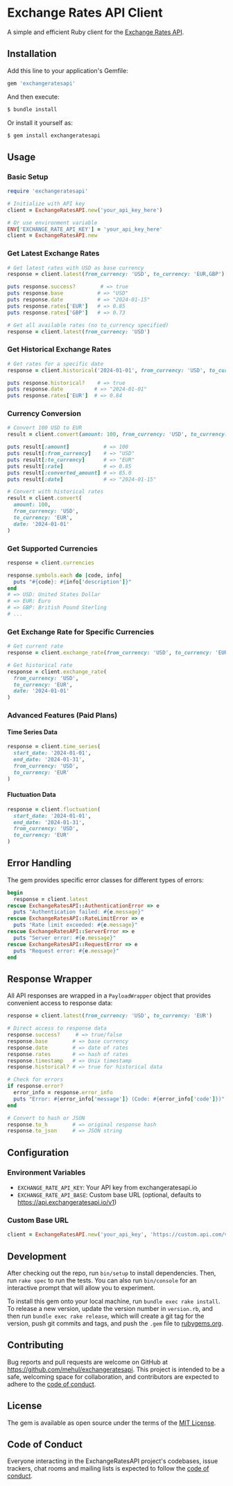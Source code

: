 # Exchange Rates API Client

A simple and efficient Ruby client for the [Exchange Rates API](https://exchangeratesapi.io/).

## Installation

Add this line to your application's Gemfile:

```ruby
gem 'exchangeratesapi'
```

And then execute:

```bash
$ bundle install
```

Or install it yourself as:

```bash
$ gem install exchangeratesapi
```

## Usage

### Basic Setup

```ruby
require 'exchangeratesapi'

# Initialize with API key
client = ExchangeRatesAPI.new('your_api_key_here')

# Or use environment variable
ENV['EXCHANGE_RATE_API_KEY'] = 'your_api_key_here'
client = ExchangeRatesAPI.new
```

### Get Latest Exchange Rates

```ruby
# Get latest rates with USD as base currency
response = client.latest(from_currency: 'USD', to_currency: 'EUR,GBP')

puts response.success?        # => true
puts response.base           # => "USD"
puts response.date           # => "2024-01-15"
puts response.rates['EUR']   # => 0.85
puts response.rates['GBP']   # => 0.73

# Get all available rates (no to_currency specified)
response = client.latest(from_currency: 'USD')
```

### Get Historical Exchange Rates

```ruby
# Get rates for a specific date
response = client.historical('2024-01-01', from_currency: 'USD', to_currency: 'EUR')

puts response.historical?    # => true
puts response.date          # => "2024-01-01"
puts response.rates['EUR']  # => 0.84
```

### Currency Conversion

```ruby
# Convert 100 USD to EUR
result = client.convert(amount: 100, from_currency: 'USD', to_currency: 'EUR')

puts result[:amount]           # => 100
puts result[:from_currency]    # => "USD"
puts result[:to_currency]      # => "EUR"
puts result[:rate]             # => 0.85
puts result[:converted_amount] # => 85.0
puts result[:date]             # => "2024-01-15"

# Convert with historical rates
result = client.convert(
  amount: 100,
  from_currency: 'USD',
  to_currency: 'EUR',
  date: '2024-01-01'
)
```

### Get Supported Currencies

```ruby
response = client.currencies

response.symbols.each do |code, info|
  puts "#{code}: #{info['description']}"
end
# => USD: United States Dollar
# => EUR: Euro
# => GBP: British Pound Sterling
# ...
```

### Get Exchange Rate for Specific Currencies

```ruby
# Get current rate
response = client.exchange_rate(from_currency: 'USD', to_currency: 'EUR')

# Get historical rate
response = client.exchange_rate(
  from_currency: 'USD',
  to_currency: 'EUR',
  date: '2024-01-01'
)
```

### Advanced Features (Paid Plans)

#### Time Series Data

```ruby
response = client.time_series(
  start_date: '2024-01-01',
  end_date: '2024-01-31',
  from_currency: 'USD',
  to_currency: 'EUR'
)
```

#### Fluctuation Data

```ruby
response = client.fluctuation(
  start_date: '2024-01-01',
  end_date: '2024-01-31',
  from_currency: 'USD',
  to_currency: 'EUR'
)
```

## Error Handling

The gem provides specific error classes for different types of errors:

```ruby
begin
  response = client.latest
rescue ExchangeRatesAPI::AuthenticationError => e
  puts "Authentication failed: #{e.message}"
rescue ExchangeRatesAPI::RateLimitError => e
  puts "Rate limit exceeded: #{e.message}"
rescue ExchangeRatesAPI::ServerError => e
  puts "Server error: #{e.message}"
rescue ExchangeRatesAPI::RequestError => e
  puts "Request error: #{e.message}"
end
```

## Response Wrapper

All API responses are wrapped in a `PayloadWrapper` object that provides convenient access to response data:

```ruby
response = client.latest(from_currency: 'USD', to_currency: 'EUR')

# Direct access to response data
response.success?     # => true/false
response.base        # => base currency
response.date        # => date of rates
response.rates       # => hash of rates
response.timestamp   # => Unix timestamp
response.historical? # => true for historical data

# Check for errors
if response.error?
  error_info = response.error_info
  puts "Error: #{error_info['message']} (Code: #{error_info['code']})"
end

# Convert to hash or JSON
response.to_h        # => original response hash
response.to_json     # => JSON string
```

## Configuration

### Environment Variables

- `EXCHANGE_RATE_API_KEY`: Your API key from exchangeratesapi.io
- `EXCHANGE_RATE_API_BASE`: Custom base URL (optional, defaults to https://api.exchangeratesapi.io/v1)

### Custom Base URL

```ruby
client = ExchangeRatesAPI.new('your_api_key', 'https://custom.api.com/v1')
```

## Development

After checking out the repo, run `bin/setup` to install dependencies. Then, run `rake spec` to run the tests. You can also run `bin/console` for an interactive prompt that will allow you to experiment.

To install this gem onto your local machine, run `bundle exec rake install`. To release a new version, update the version number in `version.rb`, and then run `bundle exec rake release`, which will create a git tag for the version, push git commits and tags, and push the `.gem` file to [rubygems.org](https://rubygems.org).

## Contributing

Bug reports and pull requests are welcome on GitHub at https://github.com/mehul/exchangeratesapi. This project is intended to be a safe, welcoming space for collaboration, and contributors are expected to adhere to the [code of conduct](https://github.com/mehul/exchangeratesapi/blob/main/CODE_OF_CONDUCT.md).

## License

The gem is available as open source under the terms of the [MIT License](https://opensource.org/licenses/MIT).

## Code of Conduct

Everyone interacting in the ExchangeRatesAPI project's codebases, issue trackers, chat rooms and mailing lists is expected to follow the [code of conduct](https://github.com/mehul/exchangeratesapi/blob/main/CODE_OF_CONDUCT.md).
